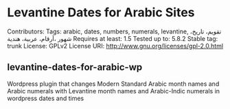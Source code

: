 # Levantine Dates for Arabic Sites
Contributors: 
Tags: arabic, dates, numbers, numerals, levantine,  تقويم، تاريخ، شهور ،أرقام، عربية، هندية
Requires at least: 1.5
Tested up to: 5.8.2
Stable tag: trunk
License: GPLv2
License URI: http://www.gnu.org/licenses/gpl-2.0.html

## levantine-dates-for-arabic-wp
Wordpress plugin that changes Modern Standard Arabic month names and Arabic numerals with Levantine month names and Arabic-Indic numerals in wordpress dates and times
